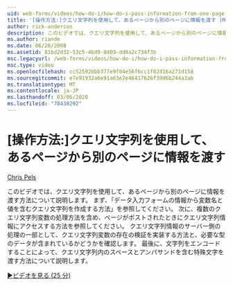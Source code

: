 ```yaml
---
uid: web-forms/videos/how-do-i/how-do-i-pass-information-from-one-page-to-another-using-a-query-string
title: '[操作方法:]クエリ文字列を使用して、あるページから別のページに情報を渡す |Microsoft Docs'
author: rick-anderson
description: このビデオでは、クエリ文字列を使用して、あるページから別のページに情報を渡す方法について説明します。 最初に、「クエリ文字列を作成する方法」を参照してください。
ms.author: riande
ms.date: 06/26/2008
ms.assetid: 81bd2d32-53c5-4bd9-8d09-dd8a2c734f3b
msc.legacyurl: /web-forms/videos/how-do-i/how-do-i-pass-information-from-one-page-to-another-using-a-query-string
msc.type: video
ms.openlocfilehash: cc52592bbb377e9f04e56f6cc1f02d16a271d158
ms.sourcegitcommit: e7e91932a6e91a63e2e46417626f39d6b244a3ab
ms.translationtype: MT
ms.contentlocale: ja-JP
ms.lasthandoff: 03/06/2020
ms.locfileid: "78438292"
---
```

# <a name="how-do-i-pass-information-from-one-page-to-another-using-a-query-string"></a>[操作方法:]クエリ文字列を使用して、あるページから別のページに情報を渡す

[Chris Pels](https://twitter.com/chrispels)

このビデオでは、クエリ文字列を使用して、あるページから別のページに情報を渡す方法について説明します。 まず、「データ入力フォームの情報から変数名と値を含むクエリ文字列を作成する方法」を参照してください。 次に、複数のクエリ文字列変数の処理方法を含め、ページがポストされたときにクエリ文字列情報にアクセスする方法を参照してください。 クエリ文字列情報のサーバー側の処理の一部として、クエリ文字列変数の存在の検証を実装する方法と、必要な型のデータが含まれているかどうかを確認します。 最後に、文字列をエンコードすることによって、クエリ文字列内のスペースとアンパサンドを含む特殊文字を渡す方法について説明します。

[&#9654;ビデオを見る (25 分)](https://channel9.msdn.com/Blogs/ASP-NET-Site-Videos/how-do-i-pass-information-from-one-page-to-another-using-a-query-string)
